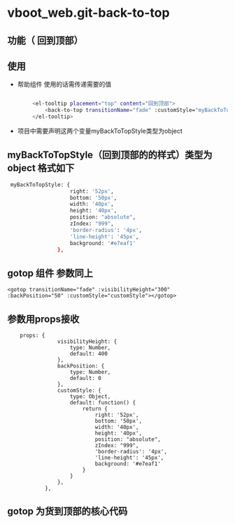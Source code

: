 # vboot_web.git-back-to-top  #


## 功能（ 回到顶部）

## 使用
* 帮助组件 使用的话需传递需要的值 
```bash

		<el-tooltip placement="top" content="回到顶部">
			<back-to-top transitionName="fade" :customStyle="myBackToTopStyle" :visibilityHeight="300" :backPosition="50"></back-to-top>
		</el-tooltip>
```
* 项目中需要声明这两个变量myBackToTopStyle类型为object

## myBackToTopStyle（回到顶部的的样式）类型为object 格式如下
```bash
 myBackToTopStyle: {
					right: '52px',
					bottom: '50px',
					width: '40px',
					height: '40px',
					position: "absolute",
					zIndex: "999",
					'border-radius': '4px',
					'line-height': '45px',
					background: '#e7eaf1'
				},
```

## gotop 组件 参数同上
```shell
<gotop transitionName="fade" :visibilityHeight="300" :backPosition="50" :customStyle="customStyle"></gotop>

```
## 参数用props接收
```shell
	props: {
				visibilityHeight: {
					type: Number,
					default: 400
				},
				backPosition: {
					type: Number,
					default: 0
				},
				customStyle: {
					type: Object,
					default: function() {
						return {
							right: '52px',
							bottom: '50px',
							width: '40px',
							height: '40px',
							position: "absolute",
							zIndex: "999",
							'border-radius': '4px',
							'line-height': '45px',
							background: '#e7eaf1'
						}
					}
				},
			},

```
## gotop 为货到顶部的核心代码  











